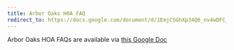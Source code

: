 ```yaml
--- 
title: Arbor Oaks HOA FAQ
redirect_to: https://docs.google.com/document/d/1EmjCSGhXp34Q6_nv4wDFC__p5AZxv6vB-CGJ3NB2rvs/edit
--- 
```


Arbor Oaks HOA FAQs are available via [this Google Doc](https://docs.google.com/document/d/1EmjCSGhXp34Q6_nv4wDFC__p5AZxv6vB-CGJ3NB2rvs/edit)
